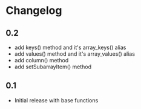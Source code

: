 # Changelog

## 0.2
- add keys() method and it's array_keys() alias
- add values() method and it's array_values() alias
- add column() method
- add setSubarrayItem() method

## 0.1
- Initial release with base functions
